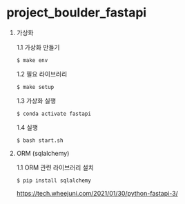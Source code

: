 # project_boulder_fastapi

1. 가상화

    1.1 가상화 만들기
    ```
    $ make env
    ```
    1.2 필요 라이브러리
    ```
    $ make setup
    ```
    1.3 가상화 실행
    ```
    $ conda activate fastapi
    ```
    1.4 실행
    ```
    $ bash start.sh
    ```

2. ORM (sqlalchemy)
    
    1.1 ORM 관련 라이브러리 설치
    ```
    $ pip install sqlalchemy
    ```
   https://tech.wheejuni.com/2021/01/30/python-fastapi-3/ 